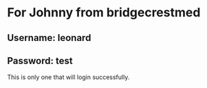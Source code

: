 # For Johnny from bridgecrestmed

## Username: leonard
## Password: test

This is only one that will login successfully.
